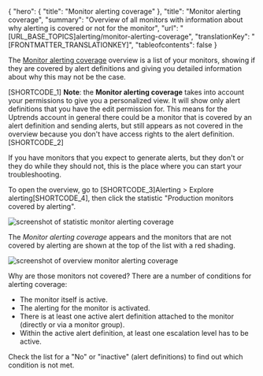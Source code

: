 {
  "hero": {
    "title": "Monitor alerting coverage"
  },
  "title": "Monitor alerting coverage",
  "summary": "Overview of all monitors with information about why alerting is covered or not for the monitor",
  "url": "[URL_BASE_TOPICS]alerting/monitor-alerting-coverage",
  "translationKey": "[FRONTMATTER_TRANSLATIONKEY]",
  "tableofcontents": false
}

The [Monitor alerting coverage]([LINK_URL_1]) overview is a list of your monitors, showing if they are covered by alert definitions and giving you detailed information about why this may not be the case.

[SHORTCODE_1] **Note**: the **Monitor alerting coverage** takes into account your permissions to give you a personalized view. It will show only alert definitions that you have the edit permission for. This means for the Uptrends account in general there could be a monitor that is covered by an alert definition and sending alerts, but still appears as not covered in the overview because you don't have access rights to the alert definition. [SHORTCODE_2]

If you have monitors that you expect to generate alerts, but they don't or they do while they should not, this is the place where you can start your troubleshooting.

To open the overview, go to [SHORTCODE_3]Alerting > Explore alerting[SHORTCODE_4], then click the statistic "Production monitors covered by alerting".

![screenshot of statistic monitor alerting coverage]([LINK_URL_2])

The *Monitor alerting coverage* appears and the monitors that are not covered by alerting are shown at the top of the list with a red shading.

![screenshot of overview monitor alerting coverage]([LINK_URL_3])

Why are those monitors not covered?
There are a number of conditions for alerting coverage:

- The monitor itself is active.
- The alerting for the monitor is activated.
- There is at least one active alert definition attached to the monitor (directly or via a monitor group). 
- Within the active alert definition, at least one escalation level has to be active.

Check the list for a "No" or "inactive" (alert definitions) to find out which condition is not met. 
